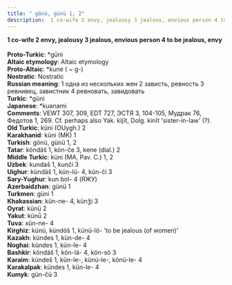 ```yaml
---
title: " gönü, günü 1, 2"
description:  1 co-wife 2 envy, jealousy 3 jealous, envious person 4 to be jealous, envy
---
```

<strong> 1 co-wife 2 envy, jealousy 3 jealous, envious person 4 to be jealous, envy</strong><br><br>
<strong>Proto-Turkic</strong>:  *güni<br>
<strong>Altaic etymology</strong>:  Altaic etymology<br>
<strong> Proto-Altaic</strong>:  *kune ( ~ g-)<br>
<strong>Nostratic</strong>:  Nostratic<br>
<strong>Russian meaning</strong>:  1 одна из нескольких жен 2 зависть, ревность 3 ревнивец, завистник 4 ревновать, завидовать<br>
<strong>Turkic</strong>:  *güni<br>
<strong>Japanese</strong>:  *kuanami<br>
<strong>Comments</strong>:  VEWT 307, 309, EDT 727, ЭСТЯ 3, 104-105, Мудрак 76, Федотов 1, 269. Cf. perhaps also Yak. kij̃īt, Dolg. kinīt 'sister-in-law' (?).<br>
<strong>Old Turkic</strong>:  küni (OUygh.) 2<br>
<strong>Karakhanid</strong>:  küni (MK) 1<br>
<strong>Turkish</strong>:  gönü, günü 1, 2<br>
<strong>Tatar</strong>:  köndäš 1, kön-če 3, kene (dial.) 2<br>
<strong>Middle Turkic</strong>:  küni (MA, Pav. C.) 1, 2<br>
<strong>Uzbek</strong>:  kundaš 1, kunči 3<br>
<strong>Uighur</strong>:  kündäš 1, kün-lü- 4, kün-či 3<br>
<strong>Sary-Yughur</strong>:  kun bol- 4 (ЯЖУ)<br>
<strong>Azerbaidzhan</strong>:  günü 1<br>
<strong>Turkmen</strong>:  güni 1<br>
<strong>Khakassian</strong>:  kün-ne- 4, künǯi 3<br>
<strong>Oyrat</strong>:  künü 2<br>
<strong>Yakut</strong>:  künǖ 2<br>
<strong>Tuva</strong>:  xün-ne- 4<br>
<strong>Kirghiz</strong>:  künü, kündöš 1, künü-lö- 'to be jealous (of women)'<br>
<strong>Kazakh</strong>:  kündes 1, kün-de- 4<br>
<strong>Noghai</strong>:  kündes 1, kün-le- 4<br>
<strong>Bashkir</strong>:  köndäš 1, kön-lä- 4, kön-sö 3<br>
<strong>Karaim</strong>:  kündeš 1, kün-le-, künü-le-, könü-le- 4<br>
<strong>Karakalpak</strong>:  kündes 1, kün-le- 4<br>
<strong>Kumyk</strong>:  gün-čü 3<br>


